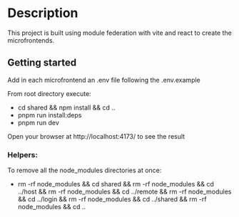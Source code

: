 # Description

This project is built using module federation with vite and react to create the microfrontends.

## Getting started

Add in each microfrontend an .env file following the .env.example

From root directory execute:

- cd shared && npm install && cd ..
- pnpm run install:deps
- pnpm run dev

Open your browser at http://localhost:4173/ to see the result

### Helpers:

To remove all the node_modules directories at once:

- rm -rf node_modules && cd shared && rm -rf node_modules  && cd ../host && rm -rf node_modules && cd ../remote && rm -rf node_modules && cd ../login && rm -rf node_modules && cd ../shared && rm -rf node_modules && cd ..

